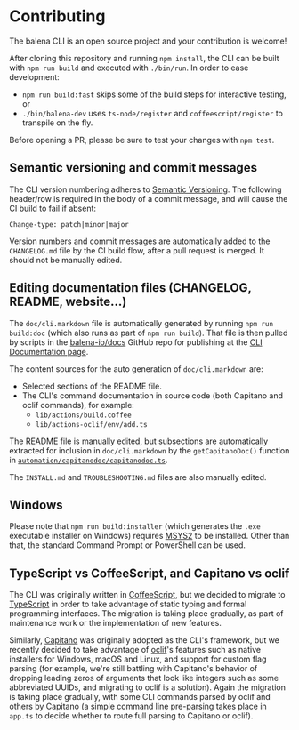 # Contributing

The balena CLI is an open source project and your contribution is welcome!

After cloning this repository and running `npm install`, the CLI can be built with `npm run build`
and executed with `./bin/run`. In order to ease development:

* `npm run build:fast` skips some of the build steps for interactive testing, or
* `./bin/balena-dev` uses `ts-node/register` and `coffeescript/register` to transpile on the fly.

Before opening a PR, please be sure to test your changes with `npm test`.

## Semantic versioning and commit messages

The CLI version numbering adheres to [Semantic Versioning](http://semver.org/). The following
header/row is required in the body of a commit message, and will cause the CI build to fail if absent:

```
Change-type: patch|minor|major
```

Version numbers and commit messages are automatically added to the `CHANGELOG.md` file by the CI
build flow, after a pull request is merged. It should not be manually edited.

## Editing documentation files (CHANGELOG, README, website...)

The `doc/cli.markdown` file is automatically generated by running `npm run build:doc` (which also
runs as part of `npm run build`). That file is then pulled by scripts in the
[balena-io/docs](https://github.com/balena-io/docs/) GitHub repo for publishing at the [CLI
Documentation page](https://www.balena.io/docs/reference/cli/).

The content sources for the auto generation of `doc/cli.markdown` are:

* Selected sections of the README file.
* The CLI's command documentation in source code (both Capitano and oclif commands), for example:
  * `lib/actions/build.coffee`
  * `lib/actions-oclif/env/add.ts`

The README file is manually edited, but subsections are automatically extracted for inclusion in
`doc/cli.markdown` by the `getCapitanoDoc()` function in
[`automation/capitanodoc/capitanodoc.ts`](https://github.com/balena-io/balena-cli/blob/master/automation/capitanodoc/capitanodoc.ts).

The `INSTALL.md` and `TROUBLESHOOTING.md` files are also manually edited.

## Windows

Please note that `npm run build:installer` (which generates the `.exe` executable installer on
Windows) requires [MSYS2](https://www.msys2.org/) to be installed. Other than that, the standard
Command Prompt or PowerShell can be used.

## TypeScript vs CoffeeScript, and Capitano vs oclif

The CLI was originally written in [CoffeeScript](https://coffeescript.org), but we decided to
migrate to [TypeScript](https://www.typescriptlang.org/) in order to take advantage of static
typing and formal programming interfaces. The migration is taking place gradually, as part of
maintenance work or the implementation of new features.

Similarly, [Capitano](https://github.com/balena-io/capitano) was originally adopted as the CLI's
framework, but we recently decided to take advantage of [oclif](https://oclif.io/)'s features such
as native installers for Windows, macOS and Linux, and support for custom flag parsing (for
example, we're still battling with Capitano's behavior of dropping leading zeros of arguments that
look like integers such as some abbreviated UUIDs, and migrating to oclif is a solution). Again the
migration is taking place gradually, with some CLI commands parsed by oclif and others by Capitano
(a simple command line pre-parsing takes place in `app.ts` to decide whether to route full parsing
to Capitano or oclif).
